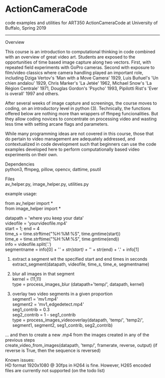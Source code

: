 # ActionCameraCode
code examples and utilities for ART350 ActionCameraCode at University of Buffalo, Spring 2019

------------------------------------------------------------------------------------------------------------------------------
Overview

This course is an introduction to computational thinking in code combined with an overview of great video art. Students are exposed to the opportunities of time based image capture along two vectors. First, with repeated field experiments with GoPro cameras. Second with exposure to film/video classics where camera handling played an important role, including Dziga Vertov's 'Man with a Move Camera' 1929, Luis Buñuel's 'Un chien andalou' 1929, Chris Marker's 'La Jetée' 1962, Michael Snow's 'La Région Centrale' 1971, Douglas Gordon's 'Psycho' 1993, Pipilotti Rist's 'Ever is overall' 1997 and others. 

After several weeks of image capture and screenings, the course moves to coding, on an introductory level in python (3). Technically, the functions offered below are nothing more than wrappers of ffmpeg funcionalities. But they allow coding novices to concentrate on processing video and wasting less time with setting arcane flags and parameters.

While many programming ideas are not covered in this course, those that do pertain to video management are adequately addressed, and contextualized in code development such that beginners can use the code examples developed here to perform computationally based video experiments on their own.

Dependencies  
python3, ffmpeg, pillow, opencv, dattime, psutil

Files  
av_helper.py, image_helper.py, utilities.py  

example usage: 

from av_helper import *  
from image_helper import *  

datapath = 'where you keep your data'  
videofile = 'yourvideofile.mp4'  
start = 1; end = 4    
time_s = time.strftime("%H:%M:%S", time.gmtime(start))  
time_e = time.strftime("%H:%M:%S", time.gmtime(end))  
info = videofile.split('.')  
segmentname = info[0] + '_' + str(start) + '_' + str(end) + '.' + info[1]  

1) extract a segment wit the specified start and end times in seconds  
extract_segment(datapath, videofile, time_s, time_e, segmentname)

2) blur all images in that segment  
kernel = (11,11)  
type = process_images_blur (datapath+'temp/', datapath, kernel)


3) overlay two video segments in a given proportion  
segment1 = 'mv1.mp4'  
segment2 = 'mv1_edgedetect.mp4'  
seg1_contrib = 0.3  
seg2_contrib = 1 - seg1_contrib  
type = process_images_videooverlay(datapath, 'temp/', 'temp2/', segment1, segment2, seg1_contrib, seg2_contrib)


... and then to create a new .mp4 from the images created in any of the previous steps  
create_video_from_images(datapath, 'temp/', framerate, reverse, output)
(if reverse is True, then the sequence is reversed)  

Known issues:  
HD format 1920x1080 @ 30fps in H264 is fine. However, H265 encoded files are currently not supported (on the todo list)



